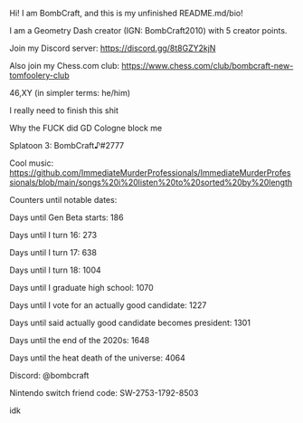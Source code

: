 Hi! I am BombCraft, and this is my unfinished README.md/bio!

I am a Geometry Dash creator (IGN: BombCraft2010) with 5 creator points.

Join my Discord server: https://discord.gg/8t8GZY2kjN

Also join my Chess.com club: https://www.chess.com/club/bombcraft-new-tomfoolery-club

46,XY (in simpler terms: he/him)

I really need to finish this shit

Why the FUCK did GD Cologne block me

Splatoon 3: BombCraft♪#2777

Cool music: https://github.com/ImmediateMurderProfessionals/ImmediateMurderProfessionals/blob/main/songs%20i%20listen%20to%20sorted%20by%20length

Counters until notable dates:

Days until Gen Beta starts: 186

Days until I turn 16: 273

Days until I turn 17: 638

Days until I turn 18: 1004

Days until I graduate high school: 1070

Days until I vote for an actually good candidate: 1227

Days until said actually good candidate becomes president: 1301

Days until the end of the 2020s: 1648

Days until the heat death of the universe: 4064

Discord: @bombcraft

Nintendo switch friend code: SW-2753-1792-8503

idk
